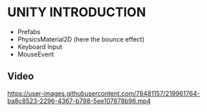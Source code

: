 # UNITY INTRODUCTION

- Prefabs
- PhysicsMaterial2D (here the bounce effect)
- Keyboard Input
- MouseEvent

## Video


https://user-images.githubusercontent.com/78481157/219961764-ba8c8523-2296-4367-b798-5ee107878b96.mp4

